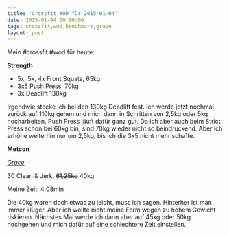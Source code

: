 ```yaml
---
title: 'Crossfit WOD für 2015-01-04'
date: 2015-01-04 00:00:00 
tags: crossfit,wod,benchmark,grace
layout: post
---
```

Mein #crossfit #wod für heute:

**Strength**

* 5x, 5x, 4x Front Squats, 65kg
* 3x5 Push Press, 70kg
* 3x Deadlift 130kg

Irgendwie stecke ich bei den 130kg Deadlift fest. Ich werde jetzt nochmal zurück auf 110kg gehen und mich dann in Schritten von 2,5kg oder 5kg hocharbeiten. Push Press läuft dafür ganz gut. Da ich aber auch beim Strict Press schon bei 60kg bin, sind 70kg wieder nicht so beindruckend. Aber ich erhöhe weiterhin nur um 2,5kg, bis ich die 3x5 nicht mehr schaffe.

**Metcon**

[*Grace*][0]

30 Clean & Jerk, ~~61,25kg~~ 40kg

Meine Zeit: 4:08min

Die 40kg waren doch etwas zu leicht, muss ich sagen. Hinterher ist man immer klüger. Aber ich wollte nicht meine Form wegen zu hohem Gewicht riskieren. Nächstes Mal werde ich dann aber auf 45kg oder 50kg hochgehen und mich dafür auf eine schlechtere Zeit einstellen.

[0]: http://www.crossfit.com/mt-archive2/009450.html

